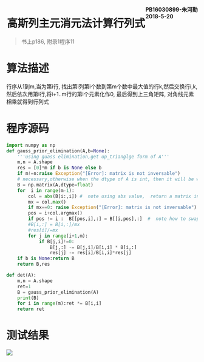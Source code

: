 
**<span style="float:right">PB16030899-朱河勤 <br>2018-5-20<span>**


# <center> 高斯列主元消元法计算行列式
>书上p186, 附录1程序11

# 算法描述
行序从1到m,当为第i行, 找出第i列第i个数到第m个数中最大值的行k,然后交换行i,k, 然后依次用第i行,将i+1..m行的第i个元素化作0, 最后得到上三角矩阵, 对角线元素相乘就得到行列式

# 程序源码
```python
import numpy as np
def gauss_prior_elimination(A,b=None):
    '''using guass elimination,get up_trianglge form of A'''
    m,n = A.shape
    res = [0]*m if b is None else b
    if m!=n:raise Exception("[Error]: matrix is not inversable")
    # necessary,otherwise when the dtype of A is int, then it will be wrong
    B = np.matrix(A,dtype=float) 
    for  i in range(m-1):
        col = abs(B[i:,i]) #  note using abs value,  return a matrix in (m-i)x1 form
        mx = col.max()
        if mx==0: raise Exception("[Error]: matrix is not inversable")
        pos = i+col.argmax()
        if pos != i :  B[[pos,i],:] = B[[i,pos],:]  #  note how to swap cols/rows
        #B[i,:] = B[i,:]/mx
        #res[i]/=mx
        for j in range(i+1,m):
            if B[j,i]!=0:
                B[j,:] -= B[j,i]/B[i,i] * B[i,:]
                res[j] -= res[i]/B[i,i]*res[j]
    if b is None:return B
    return B,res

def det(A):
    m,n = A.shape
    ret=1
    B = gauss_prior_elimination(A)
    print(B)
    for i in range(m):ret *= B[i,i]
    return ret
```

# 测试结果
![](determine.png)
